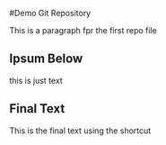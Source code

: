 #Demo Git Repository

This is a paragraph fpr the first repo file

## Ipsum Below

this is just text

## Final Text

This is the final text using the shortcut